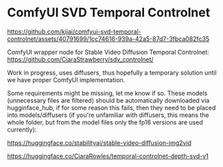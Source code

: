 # ComfyUI SVD Temporal Controlnet
https://github.com/kijai/comfyui-svd-temporal-controlnet/assets/40791699/1cc74616-939a-42a5-87d7-3fbca082fc35

ComfyUI wrapper node for Stable Video Diffusion Temporal Controlnet:
https://github.com/CiaraStrawberry/sdv_controlnet/

Work in progress, uses diffusers, thus hopefully a temporary solution until we have proper ComfyUI implementation.

Some requirements might be missing, let me know if so. These models (unnecessary files are filtered) should be automatically downloaded via hugginface_hub, if for some reason this fails, then they need to be placed into models/diffusers (if you're unfamiliar with diffusers, this means the whole folder, but from the model files only the fp16 versions are used currently):

https://huggingface.co/stabilityai/stable-video-diffusion-img2vid

https://huggingface.co/CiaraRowles/temporal-controlnet-depth-svd-v1

